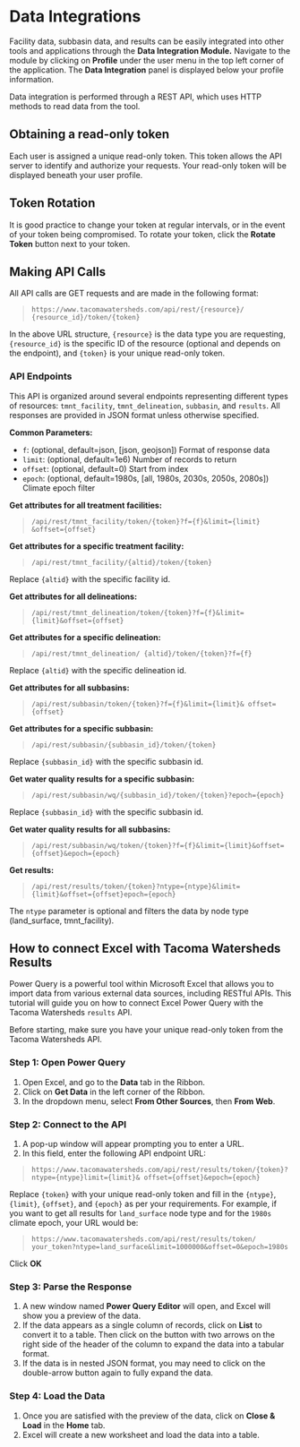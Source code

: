 # Data Integrations

Facility data, subbasin data, and results can be easily integrated into other tools and applications through the **Data Integration Module.** Navigate to the module by clicking on **Profile** under the user menu in the top left corner of the application. The **Data Integration** panel is displayed below your profile information.

Data integration is performed through a REST API, which uses HTTP methods to read data from the tool.

## Obtaining a read-only token

Each user is assigned a unique read-only token. This token allows the API server to identify and authorize your requests. Your read-only token will be displayed beneath your user profile.

## Token Rotation

It is good practice to change your token at regular intervals, or in the event of your token being compromised.  To rotate your token, click the **Rotate Token** button next to your token.

## Making API Calls

All API calls are GET requests and are made in the following format:

>`https://www.tacomawatersheds.com/api/rest/{resource}/ {resource_id}/token/{token}`

In the above URL structure, `{resource}` is the data type you are requesting, `{resource_id}` is the specific ID of the resource (optional and depends on the endpoint), and `{token}` is your unique read-only token.

### API Endpoints

This API is organized around several endpoints representing different types of resources: `tmnt_facility`, `tmnt_delineation`, `subbasin`, and `results`. All responses are provided in JSON format unless otherwise specified.

**Common Parameters:**

- `f`: (optional, default=json, [json, geojson]) Format of response data
- `limit`: (optional, default=1e6) Number of records to return
- `offset`: (optional, default=0) Start from index
- `epoch`: (optional, default=1980s, [all, 1980s, 2030s, 2050s, 2080s]) Climate epoch filter

**Get attributes for all treatment facilities:**

>`/api/rest/tmnt_facility/token/{token}?f={f}&limit={limit} &offset={offset}`

**Get attributes for a specific treatment facility:**

>`/api/rest/tmnt_facility/{altid}/token/{token}`

Replace `{altid}` with the specific facility id.

**Get attributes for all delineations:**

> `/api/rest/tmnt_delineation/token/{token}?f={f}&limit= {limit}&offset={offset}`

**Get attributes for a specific delineation:**

>`/api/rest/tmnt_delineation/ {altid}/token/{token}?f={f}`

Replace `{altid}` with the specific delineation id.

 **Get attributes for all subbasins:**

> `/api/rest/subbasin/token/{token}?f={f}&limit={limit}& offset={offset}`

**Get attributes for a specific subbasin:**

> `/api/rest/subbasin/{subbasin_id}/token/{token}`

Replace `{subbasin_id}` with the specific subbasin id.

**Get water quality results for a specific subbasin:**

>`/api/rest/subbasin/wq/{subbasin_id}/token/{token}?epoch={epoch}`

Replace `{subbasin_id}` with the specific subbasin id.

**Get water quality results for all subbasins:**

> `/api/rest/subbasin/wq/token/{token}?f={f}&limit={limit}&offset= {offset}&epoch={epoch}`

**Get results:**

> `/api/rest/results/token/{token}?ntype={ntype}&limit= {limit}&offset={offset}epoch={epoch}`

The `ntype` parameter is optional and filters the data by node type (land_surface, tmnt_facility).

## How to connect Excel with Tacoma Watersheds Results

Power Query is a powerful tool within Microsoft Excel that allows you to import data from various external data sources, including RESTful APIs. This tutorial will guide you on how to connect Excel Power Query with the Tacoma Watersheds `results` API.

Before starting, make sure you have your unique read-only token from the Tacoma Watersheds API.

### Step 1: Open Power Query

1. Open Excel, and go to the **Data** tab in the Ribbon.
2. Click on **Get Data** in the left corner of the Ribbon.
3. In the dropdown menu, select **From Other Sources**, then **From Web**.

### Step 2: Connect to the API

1. A pop-up window will appear prompting you to enter a URL.
2. In this field, enter the following API endpoint URL:

>`https://www.tacomawatersheds.com/api/rest/results/token/{token}? ntype={ntype}limit={limit}& offset={offset}&epoch={epoch}`

Replace `{token}` with your unique read-only token and fill in the `{ntype}`, `{limit}`, `{offset}`, and `{epoch}` as per your requirements. For example, if you want to get all results for `land_surface` node type and for the `1980s` climate epoch, your URL would be:

> `https://www.tacomawatersheds.com/api/rest/results/token/ your_token?ntype=land_surface&limit=1000000&offset=0&epoch=1980s`
>
Click **OK**

### Step 3: Parse the Response

1. A new window named **Power Query Editor** will open, and Excel will show you a preview of the data.
2. If the data appears as a single column of records, click on **List** to convert it to a table. Then click on the button with two arrows on the right side of the header of the column to expand the data into a tabular format.
3. If the data is in nested JSON format, you may need to click on the double-arrow button again to fully expand the data.

### Step 4: Load the Data

1. Once you are satisfied with the preview of the data, click on **Close & Load** in the **Home** tab.
2. Excel will create a new worksheet and load the data into a table.
